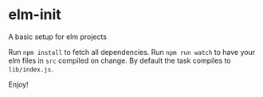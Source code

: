 # elm-init
A basic setup for elm projects

Run `npm install` to fetch all dependencies.
Run `npm run watch` to have your elm files in `src` compiled on change.
By default the task compiles to `lib/index.js`.

Enjoy!